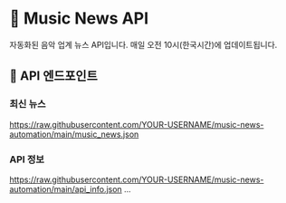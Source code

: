 # 🎵 Music News API

자동화된 음악 업계 뉴스 API입니다. 매일 오전 10시(한국시간)에 업데이트됩니다.

## 📡 API 엔드포인트

### 최신 뉴스
https://raw.githubusercontent.com/YOUR-USERNAME/music-news-automation/main/music_news.json

### API 정보
https://raw.githubusercontent.com/YOUR-USERNAME/music-news-automation/main/api_info.json
...
